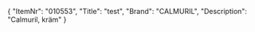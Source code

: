 {
  "ItemNr": "010553",
  "Title": "test",
  "Brand": "CALMURIL",
  "Description": "Calmuril, kräm"
}